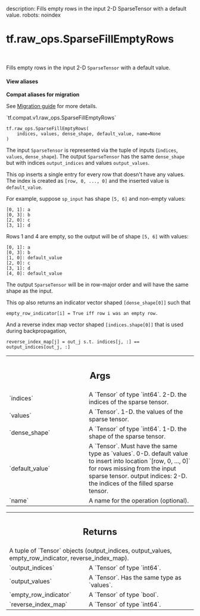 description: Fills empty rows in the input 2-D SparseTensor with a default value.
robots: noindex

# tf.raw_ops.SparseFillEmptyRows

<!-- Insert buttons and diff -->

<table class="tfo-notebook-buttons tfo-api nocontent" align="left">

</table>



Fills empty rows in the input 2-D `SparseTensor` with a default value.


<section class="expandable">
  <h4 class="showalways">View aliases</h4>
  <p>
<b>Compat aliases for migration</b>
<p>See
<a href="https://www.tensorflow.org/guide/migrate">Migration guide</a> for
more details.</p>
<p>`tf.compat.v1.raw_ops.SparseFillEmptyRows`</p>
</p>
</section>

<pre class="devsite-click-to-copy prettyprint lang-py tfo-signature-link">
<code>tf.raw_ops.SparseFillEmptyRows(
    indices, values, dense_shape, default_value, name=None
)
</code></pre>



<!-- Placeholder for "Used in" -->

The input `SparseTensor` is represented via the tuple of inputs
(`indices`, `values`, `dense_shape`).  The output `SparseTensor` has the
same `dense_shape` but with indices `output_indices` and values
`output_values`.

This op inserts a single entry for every row that doesn't have any values.
The index is created as `[row, 0, ..., 0]` and the inserted value
is `default_value`.

For example, suppose `sp_input` has shape `[5, 6]` and non-empty values:

    [0, 1]: a
    [0, 3]: b
    [2, 0]: c
    [3, 1]: d

Rows 1 and 4 are empty, so the output will be of shape `[5, 6]` with values:

    [0, 1]: a
    [0, 3]: b
    [1, 0]: default_value
    [2, 0]: c
    [3, 1]: d
    [4, 0]: default_value

The output `SparseTensor` will be in row-major order and will have the
same shape as the input.

This op also returns an indicator vector shaped `[dense_shape[0]]` such that

    empty_row_indicator[i] = True iff row i was an empty row.

And a reverse index map vector shaped `[indices.shape[0]]` that is used during
backpropagation,

    reverse_index_map[j] = out_j s.t. indices[j, :] == output_indices[out_j, :]

<!-- Tabular view -->
 <table class="responsive fixed orange">
<colgroup><col width="214px"><col></colgroup>
<tr><th colspan="2"><h2 class="add-link">Args</h2></th></tr>

<tr>
<td>
`indices`<a id="indices"></a>
</td>
<td>
A `Tensor` of type `int64`.
2-D. the indices of the sparse tensor.
</td>
</tr><tr>
<td>
`values`<a id="values"></a>
</td>
<td>
A `Tensor`. 1-D. the values of the sparse tensor.
</td>
</tr><tr>
<td>
`dense_shape`<a id="dense_shape"></a>
</td>
<td>
A `Tensor` of type `int64`.
1-D. the shape of the sparse tensor.
</td>
</tr><tr>
<td>
`default_value`<a id="default_value"></a>
</td>
<td>
A `Tensor`. Must have the same type as `values`.
0-D. default value to insert into location `[row, 0, ..., 0]`
  for rows missing from the input sparse tensor.
output indices: 2-D. the indices of the filled sparse tensor.
</td>
</tr><tr>
<td>
`name`<a id="name"></a>
</td>
<td>
A name for the operation (optional).
</td>
</tr>
</table>



<!-- Tabular view -->
 <table class="responsive fixed orange">
<colgroup><col width="214px"><col></colgroup>
<tr><th colspan="2"><h2 class="add-link">Returns</h2></th></tr>
<tr class="alt">
<td colspan="2">
A tuple of `Tensor` objects (output_indices, output_values, empty_row_indicator, reverse_index_map).
</td>
</tr>
<tr>
<td>
`output_indices`<a id="output_indices"></a>
</td>
<td>
A `Tensor` of type `int64`.
</td>
</tr><tr>
<td>
`output_values`<a id="output_values"></a>
</td>
<td>
A `Tensor`. Has the same type as `values`.
</td>
</tr><tr>
<td>
`empty_row_indicator`<a id="empty_row_indicator"></a>
</td>
<td>
A `Tensor` of type `bool`.
</td>
</tr><tr>
<td>
`reverse_index_map`<a id="reverse_index_map"></a>
</td>
<td>
A `Tensor` of type `int64`.
</td>
</tr>
</table>

